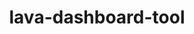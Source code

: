 ---
parent_project: lava
permalink: /engineering/projects/lava/lava-dashboard-tool/
project_link_name: lava-dashboard-tool
project_stats: 'true'
project_url: n/a
image:
  featured: 'true'
  path: /assets/images/projects/lava.png
title: lava-dashboard-tool
---